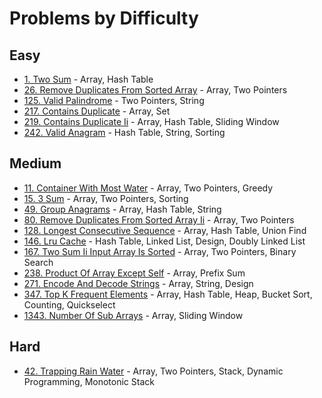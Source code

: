 # Problems by Difficulty

## Easy
- [1. Two Sum](../solutions/p0001_two_sum.py) - Array, Hash Table
- [26. Remove Duplicates From Sorted Array](../solutions/p0026_remove_duplicates_from_sorted_array.py) - Array, Two Pointers
- [125. Valid Palindrome](../solutions/p0125_valid_palindrome.py) - Two Pointers, String
- [217. Contains Duplicate](../solutions/p0217_contains_duplicate.py) - Array, Set
- [219. Contains Duplicate Ii](../solutions/p0219_contains_duplicate_ii.py) - Array, Hash Table, Sliding Window
- [242. Valid Anagram](../solutions/p0242_valid_anagram.py) - Hash Table, String, Sorting

## Medium
- [11. Container With Most Water](../solutions/p0011_container_with_most_water.py) - Array, Two Pointers, Greedy
- [15. 3 Sum](../solutions/p0015_3_sum.py) - Array, Two Pointers, Sorting
- [49. Group Anagrams](../solutions/p0049_group_anagrams.py) - Array, Hash Table, String
- [80. Remove Duplicates From Sorted Array Ii](../solutions/p0080_remove_duplicates_from_sorted_array_ii.py) - Array, Two Pointers
- [128. Longest Consecutive Sequence](../solutions/p0128_longest_consecutive_sequence.py) - Array, Hash Table, Union Find
- [146. Lru Cache](../solutions/p0146_lru_cache.py) - Hash Table, Linked List, Design, Doubly Linked List
- [167. Two Sum Ii Input Array Is Sorted](../solutions/p0167_two_sum_ii_input_array_is_sorted.py) - Array, Two Pointers, Binary Search
- [238. Product Of Array Except Self](../solutions/p0238_product_of_array_except_self.py) - Array, Prefix Sum
- [271. Encode And Decode Strings](../solutions/p0271_encode_and_decode_strings.py) - Array, String, Design
- [347. Top K Frequent Elements](../solutions/p0347_top_k_frequent_elements.py) - Array, Hash Table, Heap, Bucket Sort, Counting, Quickselect
- [1343. Number Of Sub Arrays](../solutions/p1343_number_of_sub_arrays.py) - Array, Sliding Window

## Hard
- [42. Trapping Rain Water](../solutions/p0042_trapping_rain_water.py) - Array, Two Pointers, Stack, Dynamic Programming, Monotonic Stack

